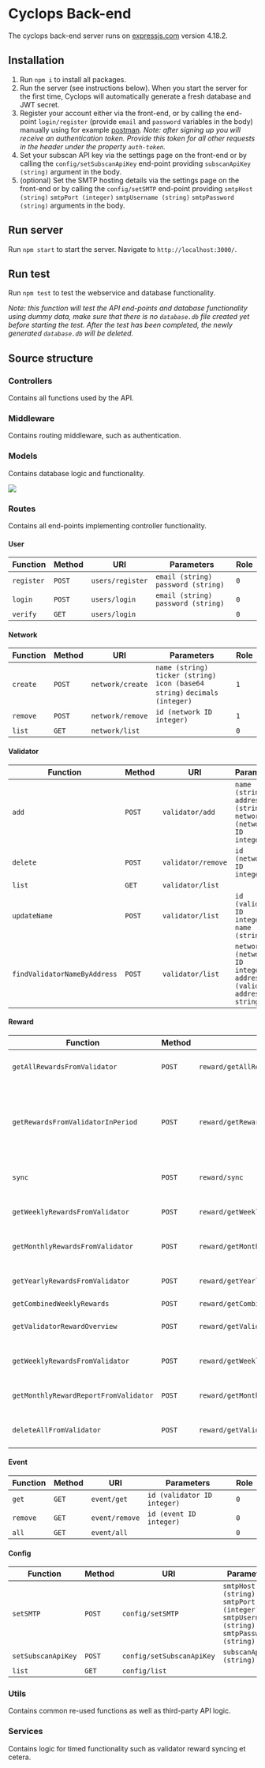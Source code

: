 # Cyclops Back-end

The cyclops back-end server runs on [expressjs.com](https://expressjs.com/) version 4.18.2.


## Installation

1. Run `npm i` to install all packages.
2. Run the server (see instructions below). When you start the server for the first time, Cyclops will automatically generate a fresh database and JWT secret.
3. Register your account either via the front-end, or by calling the end-point `login/register` (provide `email` and `password` variables in the body) manually using for example [postman](https://www.postman.com/). *Note: after signing up you will receive an authentication token. Provide this token for all other requests in the header under the property `auth-token`.*
4. Set your subscan API key via the settings page on the front-end or by calling the `config/setSubscanApiKey` end-point providing `subscanApiKey (string)` argument in the body.
5. (optional) Set the SMTP hosting details via the settings page on the front-end or by calling the `config/setSMTP` end-point providing `smtpHost (string)` `smtpPort (integer)` `smtpUsername (string)` `smtpPassword (string)` arguments in the body.

## Run server

Run `npm start` to start the server. Navigate to `http://localhost:3000/`.

## Run test

Run `npm test` to test the webservice and database functionality.

*Note: this function will test the API end-points and database functionality using dummy data, make sure that there is no `database.db` file created yet before starting the test. After the test has been completed, the newly generated `database.db` will be deleted.*

## Source structure

### Controllers
Contains all functions used by the API.

### Middleware
Contains routing middleware, such as authentication.

### Models
Contains database logic and functionality.

<img src="https://user-images.githubusercontent.com/34348870/226693199-8ce6c54d-f26f-43a3-8769-a63ad4937029.png">


### Routes
Contains all end-points implementing controller functionality.

#### User

| Function      | Method     | URI              | Parameters                                                       | Role  |
|---------------|------------|------------------|------------------------------------------------------------------|-------|
| `register`    | `POST`     | `users/register` | `email (string)` `password (string)`                             | `0`   |
| `login`       | `POST`     | `users/login`    | `email (string)` `password (string)`                             | `0`   |
| `verify`       | `GET`     | `users/login`    |                                                                  | `0`   |

#### Network

| Function                          | Method     | URI                                      | Parameters                                                       | Role  |
|-----------------------------------|------------|------------------------------------------|------------------------------------------------------------------|-------|
| `create`                          | `POST`     | `network/create`                         | `name (string)` `ticker (string)` `icon (base64 string)` `decimals (integer)`         | `1`   |
| `remove`                          | `POST`     | `network/remove`                         | `id (network ID integer)`                                        | `1`   |
| `list`                         | `GET`      | `network/list`                           |                                                                  | `0`   |

#### Validator

| Function                          | Method     | URI                                      | Parameters                                                       | Role  |
|-----------------------------------|------------|------------------------------------------|------------------------------------------------------------------|-------|
| `add`                             | `POST`     | `validator/add`                          | `name (string)` `address (string)` `networkId (network ID integer)`                     | `1`   |
| `delete`                          | `POST`     | `validator/remove`                       | `id (network ID integer)`                                        | `1`   |
| `list`                         | `GET`      | `validator/list`                         |                                                                  | `0`   |
| `updateName`                         | `POST`      | `validator/list`                         | `id (validator ID integer)` `name (string)`                                           | `0`   |
| `findValidatorNameByAddress`                         | `POST`      | `validator/list`                         | `network (network ID integer)` `address (validator address string)`                               | `0`   |

#### Reward

| Function                          | Method     | URI                                      | Parameters                                                       | Role  |
|-----------------------------------|------------|------------------------------------------|------------------------------------------------------------------|-------|
| `getAllRewardsFromValidator`      | `POST`      | `reward/getAllRewardsFromValidator`      | `id (validator ID integer)`                                      | `0`   |
| `getRewardsFromValidatorInPeriod` | `POST`      | `reward/getRewardsFromValidatorInPeriod` | `id (validator ID integer)` `start (unixtime string)` `end (unixtime string)` | `0`   |
| `sync`                            | `POST`      | `reward/sync`                            | `id (validator ID integer)`                                      | `0`   |
| `getWeeklyRewardsFromValidator`   | `POST`      | `reward/getWeeklyRewardsFromValidator`   | `id (validator ID integer)`                                      | `0`   |
| `getMonthlyRewardsFromValidator`  | `POST`      | `reward/getMonthlyRewardsFromValidator`  | `id (validator ID integer)`                                      | `0`   |
| `getYearlyRewardsFromValidator`   | `POST`      | `reward/getYearlyRewardsFromValidator`   | `id (validator ID integer)`                                      | `0`   |
| `getCombinedWeeklyRewards`        | `POST`      | `reward/getCombinedWeeklyRewards`        |                                                                  | `0`   |
| `getValidatorRewardOverview`      | `POST`      | `reward/getValidatorRewardOverview`      | `id (validator ID integer)`                                      | `0`   |
| `getWeeklyRewardsFromValidator`      | `POST`      | `reward/getWeeklyRewardsFromValidator`      | `id (validator ID integer)`                                      | `0`   |
| `getMonthlyRewardReportFromValidator`      | `POST`      | `reward/getMonthlyRewardReportFromValidator`      | `id (validator ID integer)`                                      | `0`   |
| `deleteAllFromValidator`      | `POST`      | `reward/getValidatorRewardOverview`      | `id (validator ID integer)`                                      | `0`   |

#### Event

| Function                          | Method     | URI                                      | Parameters                                                       | Role  |
|-----------------------------------|------------|------------------------------------------|------------------------------------------------------------------|-------|
| `get`                             | `GET`      | `event/get`                              | `id (validator ID integer)`                                      | `0`   |
| `remove`                             | `GET`      | `event/remove`                              | `id (event ID integer)`                                      | `0`   |
| `all`                          | `GET`     | `event/all`                           |      | `0`   |

#### Config

| Function                          | Method     | URI                                      | Parameters                                                       | Role  |
|-----------------------------------|------------|------------------------------------------|------------------------------------------------------------------|-------|
| `setSMTP`                         | `POST`     | `config/setSMTP`                         | `smtpHost (string)` `smtpPort (integer)` `smtpUsername (string)` `smtpPassword (string)` | `1`   |
| `setSubscanApiKey`                | `POST`      | `config/setSubscanApiKey`               | `subscanApiKey (string)` | `1`   |
| `list`                | `GET`      | `config/list`               |  | `1`   |

### Utils
Contains common re-used functions as well as third-party API logic.

### Services
Contains logic for timed functionality such as validator reward syncing et cetera.


